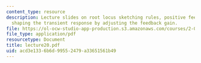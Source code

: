 ```yaml
---
content_type: resource
description: Lecture slides on root locus sketching rules, positive feedback, and
  shaping the transient response by adjusting the feedback gain.
file: https://ol-ocw-studio-app-production.s3.amazonaws.com/courses/2-004-systems-modeling-and-control-ii-fall-2007/acd3e1336b6d99552479a33651561b49_lecture20.pdf
file_type: application/pdf
resourcetype: Document
title: lecture20.pdf
uid: acd3e133-6b6d-9955-2479-a33651561b49
---
```


